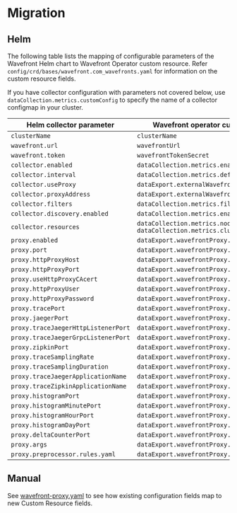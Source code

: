 # Migration

## Helm

The following table lists the mapping of configurable parameters of the Wavefront Helm chart to Wavefront Operator custom resource.
Refer `config/crd/bases/wavefront.com_wavefronts.yaml` for information on the custom resource fields.

If you have collector configuration with parameters not covered below,
use `dataCollection.metrics.customConfig` to specify the name of a collector configmap in your cluster.

| Helm collector parameter            | Wavefront operator custom resource field under `spec`.                                               |
|-------------------------------------|------------------------------------------------------------------------------------------------------|
| `clusterName`                       | `clusterName`                                                                                        |
| `wavefront.url`	                  | `wavefrontUrl`                                                                                       |
| `wavefront.token`	                  | `wavefrontTokenSecret`                                                                               |
| `collector.enabled`	              | `dataCollection.metrics.enable`                                                                      |
| `collector.interval`	              | `dataCollection.metrics.defaultCollectionInterval`                                                   |
| `collector.useProxy`	              | `dataExport.externalWavefrontProxy`                                                                  |
| `collector.proxyAddress`	          | `dataExport.externalWavefrontProxy.Url`                                                              |
| `collector.filters`	              | `dataCollection.metrics.filters`                                                                     |
| `collector.discovery.enabled`	      | `dataCollection.metrics.enableDiscovery`                                                             |
| `collector.resources`	              | `dataCollection.metrics.nodeCollector.resources` `dataCollection.metrics.clusterCollector.resources` |
| `proxy.enabled`	                  | `dataExport.wavefrontProxy.enable`                                                                   |
| `proxy.port`	                      | `dataExport.wavefrontProxy.metricPort`                                                               |
| `proxy.httpProxyHost`	              | `dataExport.wavefrontProxy.httpProxy.secret`                                                         |
| `proxy.httpProxyPort`	              | `dataExport.wavefrontProxy.httpProxy.secret`                                                         |
| `proxy.useHttpProxyCAcert`	      | `dataExport.wavefrontProxy.httpProxy.secret`                                                         |
| `proxy.httpProxyUser`	              | `dataExport.wavefrontProxy.httpProxy.secret`                                                         |
| `proxy.httpProxyPassword`	          | `dataExport.wavefrontProxy.httpProxy.secret`                                                         |
| `proxy.tracePort`	                  | `dataExport.wavefrontProxy.tracing.wavefront.port`                                                   |
| `proxy.jaegerPort`	              | `dataExport.wavefrontProxy.tracing.jaeger.port`                                                      |
| `proxy.traceJaegerHttpListenerPort` | `dataExport.wavefrontProxy.tracing.jaeger.httpPort`                                                  |
| `proxy.traceJaegerGrpcListenerPort` | `dataExport.wavefrontProxy.tracing.jaeger.grpcPort`                                                  |
| `proxy.zipkinPort`	              | `dataExport.wavefrontProxy.tracing.zipkin.port`                                                      |
| `proxy.traceSamplingRate`	          | `dataExport.wavefrontProxy.tracing.wavefront.samplingRate`                                           |
| `proxy.traceSamplingDuration`	      | `dataExport.wavefrontProxy.tracing.wavefront.samplingDuration`                                       |
| `proxy.traceJaegerApplicationName`  | `dataExport.wavefrontProxy.tracing.jaeger.applicationName`                                           |
| `proxy.traceZipkinApplicationName`  | `dataExport.wavefrontProxy.tracing.zipkin.applicationName`                                           |
| `proxy.histogramPort`	              | `dataExport.wavefrontProxy.histogram.port`                                                           |
| `proxy.histogramMinutePort`	      | `dataExport.wavefrontProxy.histogram.minutePort`                                                     |
| `proxy.histogramHourPort`	          | `dataExport.wavefrontProxy.histogram.hourPort`                                                       |
| `proxy.histogramDayPort`	          | `dataExport.wavefrontProxy.histogram.dayPort`                                                        |
| `proxy.deltaCounterPort`	          | `dataExport.wavefrontProxy.deltaCounterPort`                                                         |
| `proxy.args`	                      | `dataExport.wavefrontProxy.args`                                                                     |
| `proxy.preprocessor.rules.yaml`	  | `dataExport.wavefrontProxy.preprocessor`                                                             |

## Manual

See [wavefront-proxy.yaml](hack/migration/wavefront-proxy.yaml)
to see how existing configuration fields map to new Custom Resource fields.
